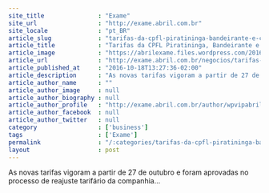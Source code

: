 ```yaml
---
site_title               : "Exame"
site_url                 : "http://exame.abril.com.br"
site_locale              : "pt_BR"
article_slug             : "tarifas-da-cpfl-piratininga-bandeirante-e-celg-diminuirao"
article_title            : "Tarifas da CPFL Piratininga, Bandeirante e Celg diminuirão"
article_image            : "https://abrilexame.files.wordpress.com/2016/10/size_960_16_9_luz3.jpg?quality=70&strip=all&w=960"
article_url              : "http://exame.abril.com.br/negocios/tarifas-da-cpfl-piratininga-bandeirante-e-celg-diminuirao/"
article_published_at     : "2016-10-18T13:27:36-02:00"
article_description      : "As novas tarifas vigoram a partir de 27 de outubro e foram aprovadas no processo de reajuste tarifário da companhia..."
article_author_name      : ""
article_author_image     : null
article_author_biography : null
article_author_profile   : "http://exame.abril.com.br/author/wpvipabril/"
article_author_facebook  : null
article_author_twitter   : null
category                 : ['business']
tags                     : ['Exame']
permalink                : "/:categories/tarifas-da-cpfl-piratininga-bandeirante-e-celg-diminuirao/"
layout                   : post
---
```


As novas tarifas vigoram a partir de 27 de outubro e foram aprovadas no processo de reajuste tarifário da companhia...
